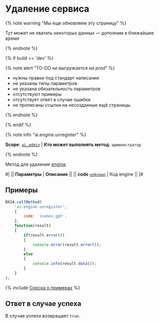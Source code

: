 # Удаление сервиса

{% note warning "Мы еще обновляем эту страницу" %}

Тут может не хватать некоторых данных — дополним в ближайшее время

{% endnote %}

{% if build == 'dev' %}

{% note alert "TO-DO _не выгружается на prod_" %}

- нужны правки под стандарт написания
- не указаны типы параметров
- не указана обязательность параметров
- отсутствуют примеры
- отсутствует ответ в случае ошибки
- не прописаны ссылки на несозданные ещё страницы.

{% endnote %}

{% endif %}

{% note info "ai.engine.unregister" %}

**Scope**: [`ai_admin`](../scopes/permissions.md) | **Кто может выполнять метод**: `администратор`

{% endnote %}

Метод для удаления [engine](./ai-engine-register.md).

#|
|| **Параметры** | **Описание** ||
|| **code**
[`unknown`](../data-types.md) | Код engine ||
|#

## Примеры

```js
BX24.callMethod(
    'ai.engine.unregister',
    {
        code: 'ivanov_gpt',
    },
    function(result)
    {
        if(result.error())
        {
            console.error(result.error());
        }
        else
        {
            console.info(result.data());
        }
    }
);
```

{% include [Сноска о примерах](../../_includes/examples.md) %}

## Ответ в случае успеха

В случае успеха возвращает `true`.